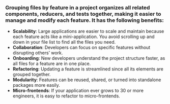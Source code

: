 ### Grouping files by feature in a project organizes all related components, reducers, and tests together, making it easier to manage and modify each feature. It has the following benefits:

* **Scalability**: Large applications are easier to scale and maintain because each feature acts like a mini-application. You avoid scrolling up and down in your file list to find all the files you need.
* **Collaboration**: Developers can focus on specific features without disrupting others’ work.
* **Onboarding**: New developers understand the project structure faster, as all files for a feature are in one place.
* **Refactoring**: Updating a feature is streamlined since all its elements are grouped together.
* **Modularity**: Features can be reused, shared, or turned into standalone packages more easily.
* **Micro-frontends**: If your application ever grows to 30 or more engineers, it is easy to refactor to micro-frontends.